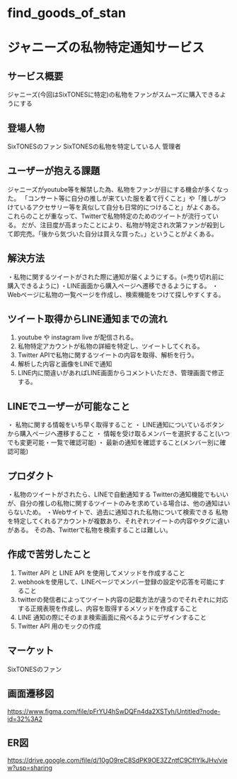 # find_goods_of_stan
# ジャニーズの私物特定通知サービス

## サービス概要
ジャニーズ(今回はSixTONESに特定)の私物をファンがスムーズに購入できるようにする

## 登場人物
SixTONESのファン  SixTONESの私物を特定している人  管理者

## ユーザーが抱える課題
ジャニーズがyoutube等を解禁した為、私物をファンが目にする機会が多くなった。  「コンサート等に自分の推しが来ていた服を着て行くこと」や「推しがつけているアクセサリー等を真似して自分も日常的につけること」がよくある。  これらのことが重なって、Twitterで私物特定のためのツイートが流行っている。  だが、注目度が高まったことにより、私物が特定され次第ファンが殺到して即完売。「後から気づいた自分は買えな買った。」ということがよくある。

## 解決方法
・私物に関するツイートがされた際に通知が届くようにする。(=売り切れ前に購入できるように)  ・LINE画面から購入ページへ遷移できるようにする。  ・Webページに私物の一覧ページを作成し、検索機能をつけて探しやすくする。

## ツイート取得からLINE通知までの流れ
1. youtube や instagram live が配信される。
2. 私物特定アカウントが私物の詳細を特定し、ツイートしてくれる。
3. Twitter APIで私物に関するツイートの内容を取得、解析を行う。
4. 解析した内容と画像をLINEで通知
5. LINE内に間違いがあればLINE画面からコメントいただき、管理画面で修正する。

## LINEでユーザーが可能なこと
・ 私物に関する情報をいち早く取得すること  ・ LINE通知についているボタンから購入ページへ遷移すること  ・ 情報を受け取るメンバーを選択すること(いつでも変更可能・一覧で確認可能)  ・ 最新の通知を確認すること(メンバー別に確認可能)

## プロダクト
・私物のツイートがされたら、LINEで自動通知する  Twitterの通知機能でもいいが、自分の推しの私物に関するツイートのみを求めている場合は、他の通知はいらないため。  ・Webサイトで、過去に通知された私物について検索できる  私物を特定してくれるアカウントが複数あり、それぞれツイートの内容やタグに違いがある。  その為、Twitterで私物を検索することは難しい。

## 作成で苦労したこと
1. Twitter API と LINE API を使用してメソッドを作成すること
2. webhookを使用して、LINEページでメンバー登録の設定や応答を可能にすること
3. twitterの発信者によってツイート内容の記載方法が違うのでそれぞれに対応する正規表現を作成し、内容を取得するメソッドを作成すること
4. LINE 通知の際にそのまま検索画面に飛べるようにデザインすること
5. Twitter API 用のモックの作成

## マーケット
SixTONESのファン

## 画面遷移図
https://www.figma.com/file/pFrYU4hSwDQFn4da2XSTyh/Untitled?node-id=32%3A2

## ER図
https://drive.google.com/file/d/10gO9reC8SdPK9OE3ZZntfC9CflYIkJHv/view?usp=sharing
